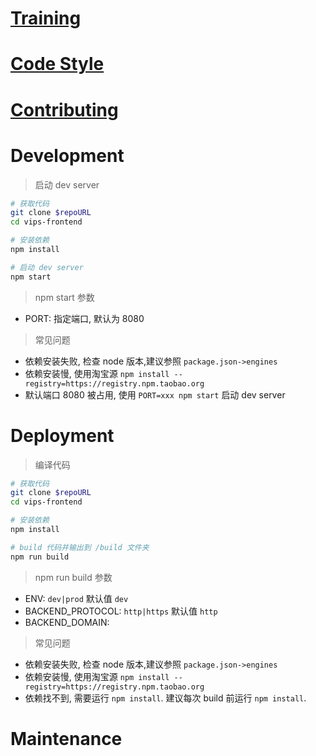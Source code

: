 # [Training](./docs/training.md)

# [Code Style](./docs/code-style.md)

# [Contributing](./docs/get-start.md)

# Development
> 启动 dev server

```sh
# 获取代码
git clone $repoURL
cd vips-frontend

# 安装依赖
npm install

# 启动 dev server
npm start
```
> npm start 参数
- PORT: 指定端口, 默认为 8080

> 常见问题
- 依赖安装失败, 检查 node 版本,建议参照 `package.json->engines`
- 依赖安装慢, 使用淘宝源 `npm install --registry=https://registry.npm.taobao.org`
- 默认端口 8080 被占用, 使用 `PORT=xxx npm start` 启动 dev server

# Deployment
> 编译代码

```sh
# 获取代码
git clone $repoURL
cd vips-frontend

# 安装依赖
npm install

# build 代码并输出到 /build 文件夹
npm run build
```
> npm run build 参数
- ENV: `dev|prod` 默认值 `dev`
- BACKEND_PROTOCOL: `http|https` 默认值 `http`
- BACKEND_DOMAIN:

> 常见问题
- 依赖安装失败, 检查 node 版本,建议参照 `package.json->engines`
- 依赖安装慢, 使用淘宝源 `npm install --registry=https://registry.npm.taobao.org`
- 依赖找不到, 需要运行 `npm install`. 建议每次 build 前运行 `npm install`.

# Maintenance
